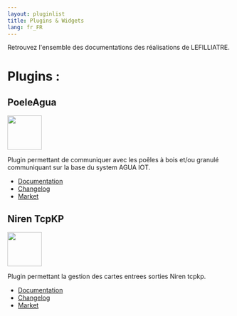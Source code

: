 ```yaml
---
layout: pluginlist
title: Plugins & Widgets
lang: fr_FR
---
```


Retrouvez l'ensemble des documentations des réalisations de LEFILLIATRE.

# Plugins :

## PoeleAgua

[<img width="77" src="{{site.market}}/filestore/market/plugin/images/PoeleAgua_icon.png">]({{site.baseurl}}/PoeleAgua/{{page.lang}})

Plugin permettant de communiquer avec les poêles à bois et/ou granulé communiquant sur la base du system AGUA IOT.

- [Documentation]({{site.baseurl}}/PoeleAgua/{{page.lang}})
- [Changelog]({{site.baseurl}}/PoeleAgua/{{page.lang}}/changelog)
- <a href="{{site.market}}/index.php?v=d&plugin_id=4251" target="\_blank">Market</a>

## Niren TcpKP

[<img width="77" src="{{site.market}}/filestore/market/plugin/images/tcpkp_icon.png">]({{site.baseurl}}/tcpkp/{{page.lang}})

Plugin permettant la gestion des cartes entrees sorties Niren tcpkp.


- [Documentation]({{site.baseurl}}/tcpkp/{{page.lang}})
- [Changelog]({{site.baseurl}}/tcpkp/{{page.lang}}/changelog)
- <a href="{{site.market}}/index.php?v=d&plugin_id=4256" target="\_blank">Market</a>

